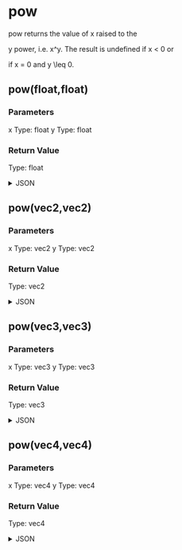 # pow


pow returns the value of x raised to the

y power, i.e. x^y. The result is undefined if x < 0 or

if x = 0 and y \leq 0.

## pow(float,float)

### Parameters

x
  Type: float
y
  Type: float

### Return Value

  Type: float

<details><summary>JSON</summary>

```
{
  "Type": "pow(float,float)",
  "Name": "pow(float,float)",
  "Category": 1,
  "InputPins": [
    {
      "Connection": null,
      "Id": "x",
      "Type": "float"
    },
    {
      "Connection": null,
      "Id": "y",
      "Type": "float"
    }
  ],
  "OutputPins": [
    {
      "Id": "",
      "Type": "float"
    }
  ]
}
```

</details>

## pow(vec2,vec2)

### Parameters

x
  Type: vec2
y
  Type: vec2

### Return Value

  Type: vec2

<details><summary>JSON</summary>

```
{
  "Type": "pow(vec2,vec2)",
  "Name": "pow(vec2,vec2)",
  "Category": 1,
  "InputPins": [
    {
      "Connection": null,
      "Id": "x",
      "Type": "vec2"
    },
    {
      "Connection": null,
      "Id": "y",
      "Type": "vec2"
    }
  ],
  "OutputPins": [
    {
      "Id": "",
      "Type": "vec2"
    }
  ]
}
```

</details>

## pow(vec3,vec3)

### Parameters

x
  Type: vec3
y
  Type: vec3

### Return Value

  Type: vec3

<details><summary>JSON</summary>

```
{
  "Type": "pow(vec3,vec3)",
  "Name": "pow(vec3,vec3)",
  "Category": 1,
  "InputPins": [
    {
      "Connection": null,
      "Id": "x",
      "Type": "vec3"
    },
    {
      "Connection": null,
      "Id": "y",
      "Type": "vec3"
    }
  ],
  "OutputPins": [
    {
      "Id": "",
      "Type": "vec3"
    }
  ]
}
```

</details>

## pow(vec4,vec4)

### Parameters

x
  Type: vec4
y
  Type: vec4

### Return Value

  Type: vec4

<details><summary>JSON</summary>

```
{
  "Type": "pow(vec4,vec4)",
  "Name": "pow(vec4,vec4)",
  "Category": 1,
  "InputPins": [
    {
      "Connection": null,
      "Id": "x",
      "Type": "vec4"
    },
    {
      "Connection": null,
      "Id": "y",
      "Type": "vec4"
    }
  ],
  "OutputPins": [
    {
      "Id": "",
      "Type": "vec4"
    }
  ]
}
```

</details>

